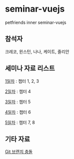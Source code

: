 # seminar-vuejs
petfriends inner seminar-vuejs

## 참석자

크레코, 윈스턴, 나나, 케이트, 줄리안

## 세미나 자료 리스트

[1일차](https://cdn-creco.pages.dev/html/view?url=https://raw.githubusercontent.com/CreatiCoding/seminar-vuejs/main/01.md) : 챕터 1, 2, 3

[2일차](https://cdn-creco.pages.dev/html/view?url=https://raw.githubusercontent.com/CreatiCoding/seminar-vuejs/main/02.md) : 챕터 4

[3일차](https://cdn-creco.pages.dev/html/view?url=https://raw.githubusercontent.com/CreatiCoding/seminar-vuejs/main/03.md) : 챕터 5

[4일차](https://cdn-creco.pages.dev/html/view?url=https://raw.githubusercontent.com/CreatiCoding/seminar-vuejs/main/04.md) : 챕터 6

[5일차](https://cdn-creco.pages.dev/html/view?url=https://raw.githubusercontent.com/CreatiCoding/seminar-vuejs/main/05.md) : 챕터 7, 8

## 기타 자료

[Git 브랜치 충돌](https://cdn-creco.pages.dev/html/view?url=https://raw.githubusercontent.com/CreatiCoding/seminar-vuejs/main/git-branch-conflict.md)

